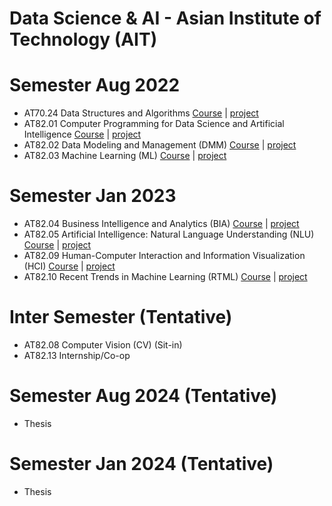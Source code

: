 # Data Science & AI - Asian Institute of Technology (AIT)

# Semester Aug 2022
- AT70.24 Data Structures and Algorithms
[Course](/Course/Algorithms%20Design%20and%20Analysis/) |
[project](/Project/Dependency%20Parsing%20Project/)
- AT82.01 Computer Programming for Data Science and Artificial Intelligence 
[Course](/Course/Computer%20Programming%20For%20Data%20Scientists/) |
[project](../CP_Project/)
- AT82.02 Data Modeling and Management (DMM) 
[Course](/Course/Data%20Modeling%20and%20Management/) |
[project](/Project/Data%20Modeling/)
- AT82.03 Machine Learning (ML)
[Course](/Course/Machine%20Learning/) |
[project](../DDQN-PG-PPO-with-Mario/)

# Semester Jan 2023 
- AT82.04 Business Intelligence and Analytics (BIA)
[Course](/Course/Business%20Intelligence%20and%20Analytics/) |
[project](/Project)
- AT82.05 Artificial Intelligence: Natural Language Understanding (NLU)
[Course](/Course/Natural%20Language%20Understanding/) |
[project](/Project)
- AT82.09 Human-Computer Interaction and Information Visualization (HCI)
[Course](/Course/Human-Computer%20Interaction%20and%20Information%20Visualization/) |
[project](/Project)
- AT82.10 Recent Trends in Machine Learning (RTML)
[Course](/Course/Recent%20Trends%20in%20Machine%20Learning/) |
[project](/Project)

# Inter Semester (Tentative)
- AT82.08 Computer Vision (CV) (Sit-in)
- AT82.13 Internship/Co-op
# Semester Aug 2024 (Tentative)
- Thesis

# Semester Jan 2024 (Tentative)
- Thesis
